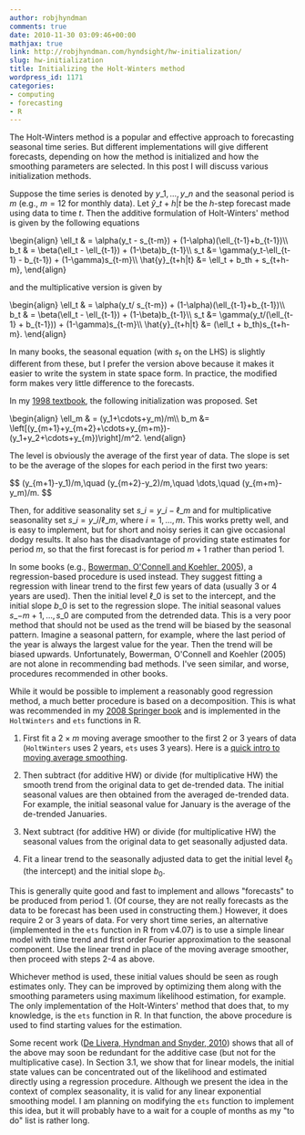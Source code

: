 ```yaml
---
author: robjhyndman
comments: true
date: 2010-11-30 03:09:46+00:00
mathjax: true
link: http://robjhyndman.com/hyndsight/hw-initialization/
slug: hw-initialization
title: Initializing the Holt-Winters method
wordpress_id: 1171
categories:
- computing
- forecasting
- R
---
```


The Holt-Winters method is a popular and effective approach to forecasting seasonal time series. But different implementations will give different forecasts, depending on how the method is initialized and how the smoothing parameters are selected. In this post I will discuss various initialization methods.

Suppose the time series is denoted by $y\_1,\dots,y\_n$ and the seasonal period is $m$ (e.g., $m=12$ for monthly data). Let $\hat{y}\_{t+h|t}$ be the $h$-step forecast made using data to time $t$. Then the additive formulation of Holt-Winters' method is given by the following equations

<div>
\begin{align}
\ell_t & = \alpha(y_t - s_{t-m}) + (1-\alpha)(\ell_{t-1}+b_{t-1})\\
b_t & = \beta(\ell_t - \ell_{t-1}) + (1-\beta)b_{t-1}\\
s_t &= \gamma(y_t-\ell_{t-1} - b_{t-1}) + (1-\gamma)s_{t-m}\\
\hat{y}_{t+h|t} &= \ell_t + b_th + s_{t+h-m},
\end{align}
</div>



and the multiplicative version is given by


<div>
\begin{align}
\ell_t & = \alpha(y_t/ s_{t-m}) + (1-\alpha)(\ell_{t-1}+b_{t-1})\\
b_t & = \beta(\ell_t - \ell_{t-1}) + (1-\beta)b_{t-1}\\
s_t &= \gamma(y_t/(\ell_{t-1} + b_{t-1})) + (1-\gamma)s_{t-m}\\
\hat{y}_{t+h|t} &= (\ell_t + b_th)s_{t+h-m}.
\end{align}
</div>



In many books, the seasonal equation (with $s_t$ on the LHS) is slightly different from these, but I prefer the version above because it makes it easier to write the system in state space form. In practice, the modified form makes very little difference to the forecasts.

In my [1998 textbook](http://robjhyndman.com/forecasting/), the following initialization was proposed. Set

<div>
\begin{align}
\ell_m & = (y_1+\cdots+y_m)/m\\
b_m &= \left[(y_{m+1}+y_{m+2}+\cdots+y_{m+m})-(y_1+y_2+\cdots+y_{m})\right]/m^2.
\end{align}
</div>

The level is obviously the average of the first year of data. The slope is set to be the average of the slopes for each period in the first two years:

<div>
$$
(y_{m+1}-y_1)/m,\quad (y_{m+2}-y_2)/m,\quad \dots,\quad (y_{m+m}-y_m)/m.
$$
</div>

Then, for additive seasonality set $s\_i=y\_i-\ell\_m$ and for multiplicative seasonality set $s\_i=y\_i/\ell\_m$, where $i=1,\dots,m$. This works pretty well, and is easy to implement, but for short and noisy series it can give occasional dodgy results. It also has the disadvantage of providing state estimates for period $m$, so that the first forecast is for period $m+1$ rather than period 1.

In some books (e.g., [Bowerman, O'Connell and Koehler, 2005](http://www.amazon.com/gp/product/0534409776?ie=UTF8&tag=prorobjhyn-20&linkCode=as2&camp=1789&creative=390957&creativeASIN=0534409776)), a regression-based procedure is used instead. They suggest fitting a regression with linear trend to the first few years of data (usually 3 or 4 years are used). Then the initial level $\ell\_0$ is set to the intercept, and the initial slope $b\_0$ is set to the regression slope. The initial seasonal values $s\_{-m+1},\dots,s\_0$ are computed from the detrended data. This is a very poor method that should not be used as the trend will be biased by the seasonal pattern. Imagine a seasonal pattern, for example, where the last period of the year is always the largest value for the year. Then the trend will be biased upwards. Unfortunately, Bowerman, O'Connell and Koehler (2005) are not alone in recommending bad methods. I've seen similar, and worse, procedures recommended in other books.

While it would be possible to implement a reasonably good regression method, a much better procedure is based on a decomposition. This is what was recommended in my [2008 Springer book](http://www.exponentialsmoothing.net) and is implemented in the `HoltWinters` and `ets` functions in R.


  1. First fit a $2\times m$ moving average smoother to the first 2 or 3 years of data (`HoltWinters` uses 2 years, `ets` uses 3 years). Here is a [quick intro to moving average smoothing](http://robjhyndman.com/papers/movingaverage.pdf).

  2. Then subtract (for additive HW) or divide (for multiplicative HW) the smooth trend from the original data to get de-trended data. The initial seasonal values are then obtained from the averaged de-trended data. For example, the initial seasonal value for January is the average of the de-trended Januaries. 

  3. Next subtract (for additive HW) or divide (for multiplicative HW) the seasonal values from the original data to get seasonally adjusted data.

  4. Fit a linear trend to the seasonally adjusted data to get the initial level $\ell_0$ (the intercept) and the initial slope $b_0$. 


This is generally quite good and fast to implement and allows "forecasts" to be produced from period 1. (Of course, they are not really forecasts as the data to be forecast has been used in constructing them.) However, it does require 2 or 3 years of data. For very short time series, an alternative (implemented in the `ets` function in R from v4.07) is to use a simple linear model with time trend and first order Fourier approximation to the seasonal component. Use the linear trend in place of the moving average smoother, then proceed with steps 2-4 as above.

Whichever method is used, these initial values should be seen as rough estimates only. They can be improved by optimizing them along with the smoothing parameters using maximum likelihood estimation, for example. The only implementation of the Holt-Winters' method that does that, to my knowledge, is the `ets` function in R. In that function, the above procedure is used to find starting values for the estimation.

Some recent work ([De Livera, Hyndman and Snyder, 2010](http://robjhyndman.com/working-papers/complex-seasonality/)) shows that all of the above may soon be redundant for the additive case (but not for the multiplicative case). In Section 3.1, we show that for linear models, the initial state values can be concentrated out of the likelihood and estimated directly using a regression procedure. Although we present the idea in the context of complex seasonality, it is valid for any linear exponential smoothing model. I am planning on modifying the `ets` function to implement this idea, but it will probably have to a wait for a couple of months as my "to do" list is rather long.
